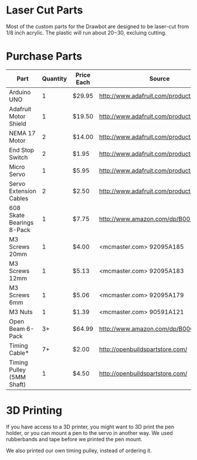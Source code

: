 # Laser Cut Parts

Most of the custom parts for the Drawbot are designed to be laser-cut from 1/8 inch acrylic. The plastic will run about $20-$30, excluing cutting.

# Purchase Parts

Part                      |	Quantity | Price Each |	Source
---                       |	---      | ---        |	---
Arduino UNO               | 1 | $29.95 | <http://www.adafruit.com/products/50>
Adafruit Motor Shield     | 1 | $19.50 | <http://www.adafruit.com/products/81>
NEMA 17 Motor             | 2 | $14.00 | <http://www.adafruit.com/products/324>
End Stop Switch           | 2 | $1.95  | <http://www.adafruit.com/products/819>
Micro Servo               | 1 | $5.95  | <http://www.adafruit.com/products/169>
Servo Extension Cables    | 2 | $2.50  | <http://www.adafruit.com/products/973>
608 Skate Bearings 8-Pack | 1 | $7.75  | <http://www.amazon.com/dp/B001U7MQPO>
M3 Screws 20mm            | 1 | $4.00  | <mcmaster.com> 92095A185
M3 Screws 12mm            | 1 | $5.13  | <mcmaster.com> 92095A183
M3 Screws 6mm             | 1 | $5.06  | <mcmaster.com> 92095A179
M3 Nuts				      | 1 | $1.39  | <mcmaster.com> 90591A121
Open Beam 6-Pack          |	3+ | $64.99 | http://www.amazon.com/dp/B00C444G6O
Timing Cable*			  | 7+ | $2.00	| http://openbuildspartstore.com/	
Timing Pulley (5MM Shaft) | 1  | $4.50	| http://openbuildspartstore.com/

# 3D Printing

If you have access to a 3D printer, you might want to 3D print the pen holder, or you can mount a pen to the servo in another way. We used rubberbands and tape before we printed the pen mount.

We also printed our own timing pulley, instead of ordering it.


